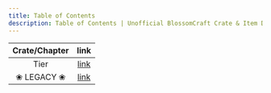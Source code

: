 ```yaml
---
title: Table of Contents
description: Table of Contents | Unofficial BlossomCraft Crate & Item Documentation
---
```


|     Crate/Chapter      |   link    |
|:----------------------:|:---------:|
|      Tier       |   [link](/tier/home/)    |
|      ❀ LEGACY ❀       |   [link](/legacy/home/)    |